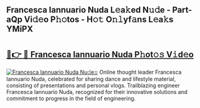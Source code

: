## Francesca Iannuario Nuda L𝚎a𝚔ed N𝚞𝚍e - Part-aQp Vi𝚍𝚎o P𝚑𝚘tos - H𝚘𝚝 O𝚗𝚕yf𝚊ns L𝚎a𝚔s YMiPX

# <h2><a href="http://kf0xmb.oniu.top/?m=Francesca+Iannuario+Nuda">🔗👉 🔴 Francesca Iannuario Nuda P𝚑ot𝚘𝚜 V𝚒d𝚎o</a></h2>

[![Francesca Iannuario Nuda Nu𝚍e𝚜](https://i.imgur.com/0qMVB7G.gif)](http://kf0xmb.oniu.top/?m=Francesca+Iannuario+Nuda)
Online thought leader Francesca Iannuario Nuda, celebrated for sharing dance and lifestyle material, consisting of presentations and personal vlogs. Trailblazing engineer Francesca Iannuario Nuda, recognized for their innovative solutions and commitment to progress in the field of engineering.  
